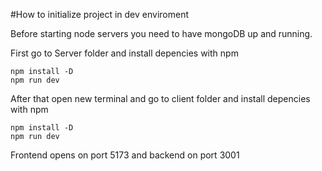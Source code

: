 #How to initialize project in dev enviroment

Before starting node servers you need to have mongoDB up and running. 

First go to Server folder and install depencies with npm
```
npm install -D
npm run dev
```
After that open new terminal and go to client folder and install depencies with npm
```
npm install -D
npm run dev
```
Frontend opens on port 5173 and backend on port 3001



